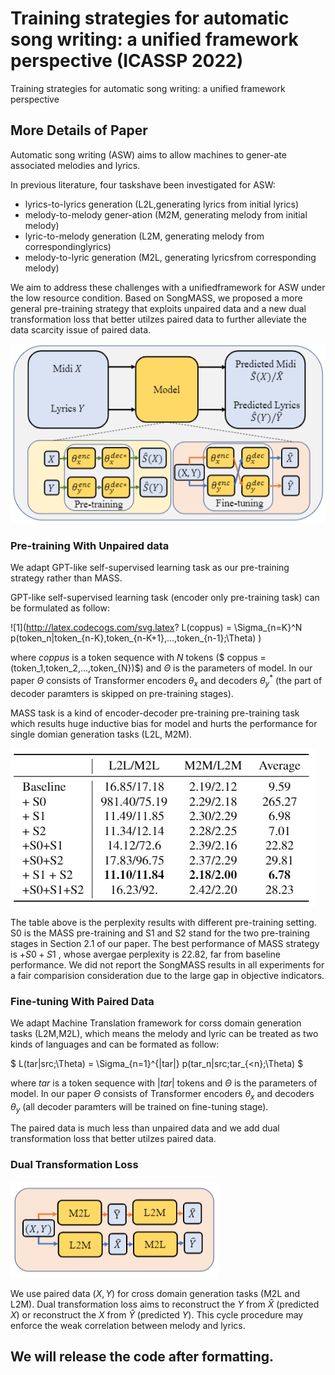 # Training strategies for automatic song writing: a unified framework perspective (ICASSP 2022)

Training strategies for automatic song writing: a unified framework perspective

## More Details of Paper

Automatic song writing (ASW) aims to allow machines to gener-ate associated melodies and lyrics. 

In previous literature, four taskshave  been  investigated  for  ASW: 

* lyrics-to-lyrics  generation  (L2L,generating lyrics from initial lyrics) 
* melody-to-melody gener-ation (M2M, generating melody from initial melody)
* lyric-to-melody generation (L2M, generating melody from correspondinglyrics)
* melody-to-lyric generation (M2L, generating lyricsfrom corresponding melody)

We aim to address these challenges with a unifiedframework for ASW under the low resource condition.  Based  on SongMASS, we proposed a more general pre-training strategy that exploits unpaired data and a new dual transformation loss that better utilzes paired data to further alleviate the data scarcity issue of paired data.

![image-20220211174427854](https://github.com/DrWelles/ASW/blob/main/pic/image-20220211174427854.png)

### Pre-training With Unpaired data

We adapt GPT-like self-supervised learning task as our pre-training strategy rather than MASS.

GPT-like self-supervised learning task (encoder only pre-training task) can be formulated as follow:

![1](http://latex.codecogs.com/svg.latex? L(coppus) = \Sigma_{n=K}^N p(token_n|token_{n-K},token_{n-K+1},...,token_{n-1};\Theta) )

where $coppus$ is a token sequence with $N$ tokens ($ coppus = (token_1,token_2,...,token_{N})$) and $\Theta$ is the parameters of model. In our paper $\Theta$ consists of Transformer encoders $\theta_x$ and decoders $\theta_y^*$ (the  part of decoder paramters is skipped on pre-training stages).

MASS task is a kind of encoder-decoder pre-training pre-training task which results huge inductive bias for model and hurts the performance for single domian generation tasks (L2L, M2M).

![image-20220211173228031](https://github.com/DrWelles/ASW/blob/main/pic/image-20220211173228031.png)

The table above is the perplexity results with different pre-training setting. S0 is the MASS pre-training and S1 and S2 stand for the two pre-training stages in Section 2.1 of our paper.  The best performance of MASS strategy is $+S0+S1$ , whose avergae perplexity  is 22.82, far from baseline performance. We did not report the SongMASS results in all  experiments for a fair comparision consideration due to the large gap in objective  indicators.



### Fine-tuning With Paired Data

We adapt Machine Translation framework for corss domain generation tasks (L2M,M2L), which means the melody and lyric can be treated as two kinds of languages and can be formated as follow:

$ L(tar|src;\Theta) = \Sigma_{n=1}^{|tar|} p(tar_n|src;tar_{<n};\Theta) $

where $tar$ is a token sequence with $|tar|$ tokens  and $\Theta$ is the parameters of model. In our paper $\Theta$ consists of Transformer encoders $\theta_x$ and decoders $\theta_y$ (all decoder paramters will be trained on fine-tuning stage).  

The paired data is much less than unpaired data and we add dual  transformation  loss that better utilzes paired data.

### Dual  Transformation  Loss

![image-20220211174635962](https://github.com/DrWelles/ASW/blob/main/pic/image-20220211174635962.png)



We use paired data $(X,Y)$ for cross domain generation tasks (M2L and L2M). Dual transformation  loss aims to reconstruct the $Y$ from $\hat{X}$ (predicted $X$) or reconstruct the $X$ from $\hat{Y}$ (predicted $Y$). This cycle procedure may enforce the weak correlation between melody and lyrics.



## We will release the code after formatting.





